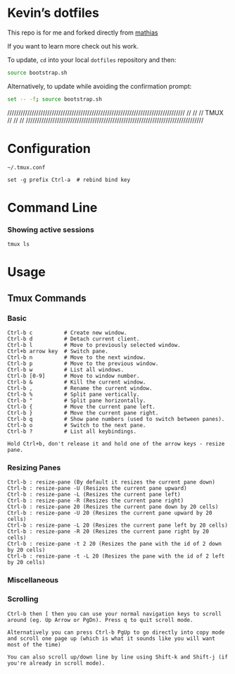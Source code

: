 # Kevin’s dotfiles

This repo is for me and forked directly from  [mathias](https://github.com/mathiasbynens/dotfiles/)

If you want to learn more check out his work.

To update, `cd` into your local `dotfiles` repository and then:

```bash
source bootstrap.sh
```

Alternatively, to update while avoiding the confirmation prompt:

```bash
set -- -f; source bootstrap.sh
```


////////////////////////////////////////////////////////////////////////////////
//                                                                            //
// TMUX                                                                       //
//                                                                            //
////////////////////////////////////////////////////////////////////////////////

Configuration
=============

    ~/.tmux.conf

    set -g prefix Ctrl-a  # rebind bind key

Command Line
============

### Showing active sessions

    tmux ls

Usage
=====

Tmux Commands
-------------

### Basic

    Ctrl-b c          # Create new window.
    Ctrl-b d          # Detach current client.
    Ctrl-b l          # Move to previously selected window.
    Ctrl+b arrow key  # Switch pane.
    Ctrl-b n          # Move to the next window.
    Ctrl-b p          # Move to the previous window.
    Ctrl-b w          # List all windows.
    Ctrl-b [0-9]      # Move to window number.
    Ctrl-b &          # Kill the current window.
    Ctrl-b ,          # Rename the current window.
    Ctrl-b %          # Split pane vertically.
    Ctrl-b "          # Split pane horizontally.
    Ctrl-b {          # Move the current pane left.
    Ctrl-b }          # Move the current pane right.
    Ctrl-b q          # Show pane numbers (used to switch between panes).
    Ctrl-b o          # Switch to the next pane.
    Ctrl-b ?          # List all keybindings.

    Hold Ctrl+b, don't release it and hold one of the arrow keys - resize pane.

### Resizing Panes

    Ctrl-b : resize-pane (By default it resizes the current pane down)
    Ctrl-b : resize-pane -U (Resizes the current pane upward)
    Ctrl-b : resize-pane -L (Resizes the current pane left)
    Ctrl-b : resize-pane -R (Resizes the current pane right)
    Ctrl-b : resize-pane 20 (Resizes the current pane down by 20 cells)
    Ctrl-b : resize-pane -U 20 (Resizes the current pane upward by 20 cells)
    Ctrl-b : resize-pane -L 20 (Resizes the current pane left by 20 cells)
    Ctrl-b : resize-pane -R 20 (Resizes the current pane right by 20 cells)
    Ctrl-b : resize-pane -t 2 20 (Resizes the pane with the id of 2 down by 20 cells)
    Ctrl-b : resize-pane -t -L 20 (Resizes the pane with the id of 2 left by 20 cells)

### Miscellaneous

### Scrolling

    Ctrl-b then [ then you can use your normal navigation keys to scroll around (eg. Up Arrow or PgDn). Press q to quit scroll mode.

    Alternatively you can press Ctrl-b PgUp to go directly into copy mode and scroll one page up (which is what it sounds like you will want most of the time)

    You can also scroll up/down line by line using Shift-k and Shift-j (if you're already in scroll mode).